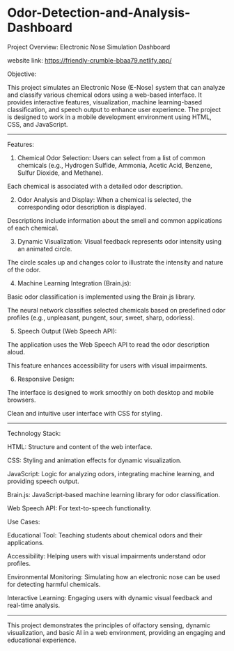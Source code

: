 # Odor-Detection-and-Analysis-Dashboard
Project Overview: Electronic Nose Simulation Dashboard

website link:
https://friendly-crumble-bbaa79.netlify.app/


Objective:

This project simulates an Electronic Nose (E-Nose) system that can analyze and classify various chemical odors using a web-based interface. It provides interactive features, visualization, machine learning-based classification, and speech output to enhance user experience. The project is designed to work in a mobile development environment using HTML, CSS, and JavaScript.


---

Features:
1. Chemical Odor Selection:
Users can select from a list of common chemicals (e.g., Hydrogen Sulfide, Ammonia, Acetic Acid, Benzene, Sulfur Dioxide, and Methane).

Each chemical is associated with a detailed odor description.

2. Odor Analysis and Display:
When a chemical is selected, the corresponding odor description is displayed.

Descriptions include information about the smell and common applications of each chemical.

3. Dynamic Visualization:
Visual feedback represents odor intensity using an animated circle.

The circle scales up and changes color to illustrate the intensity and nature of the odor.



4. Machine Learning Integration (Brain.js):

Basic odor classification is implemented using the Brain.js library.

The neural network classifies selected chemicals based on predefined odor profiles (e.g., unpleasant, pungent, sour, sweet, sharp, odorless).



5. Speech Output (Web Speech API):

The application uses the Web Speech API to read the odor description aloud.

This feature enhances accessibility for users with visual impairments.



6. Responsive Design:

The interface is designed to work smoothly on both desktop and mobile browsers.

Clean and intuitive user interface with CSS for styling.





---

Technology Stack:

HTML: Structure and content of the web interface.

CSS: Styling and animation effects for dynamic visualization.

JavaScript: Logic for analyzing odors, integrating machine learning, and providing speech output.

Brain.js: JavaScript-based machine learning library for odor classification.

Web Speech API: For text-to-speech functionality.


Use Cases:

Educational Tool: Teaching students about chemical odors and their applications.

Accessibility: Helping users with visual impairments understand odor profiles.

Environmental Monitoring: Simulating how an electronic nose can be used for detecting harmful chemicals.

Interactive Learning: Engaging users with dynamic visual feedback and real-time analysis.

---

This project demonstrates the principles of olfactory sensing, dynamic visualization, and basic AI in a web environment, providing an engaging and educational experience.
